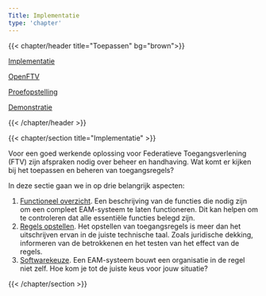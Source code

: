 ```yaml
---
Title: Implementatie
type: 'chapter'
---
```


{{< chapter/header title="Toepassen" bg="brown">}}

<div class="sub-navigation-wrapper">
    <div class="utrecht-paragraph pt-1 sub-navigation-tab sub-navigation-tab-selected">
       <p>
          <a href="../implementatie">Implementatie</a> 
       </p>
    </div>
    <div class="utrecht-paragraph pt-1 sub-navigation-tab bg-rhc-color-donkerbruin-50">
       <p>
          <a href="../openftv">OpenFTV</a>
       </p>
    </div>
    <div class="utrecht-paragraph pt-1 sub-navigation-tab bg-rhc-color-donkerbruin-50">
       <p>
          <a href="../proefopstelling">Proefopstelling</a> 
       </p>
    </div>
    <div class="utrecht-paragraph pt-1 sub-navigation-tab bg-rhc-color-donkerbruin-50">
       <p>
          <a href="../demonstratie">Demonstratie</a>
       </p>
    </div>
</div>

{{< /chapter/header >}}

{{< chapter/section title="Implementatie" >}}

Voor een goed werkende oplossing voor Federatieve Toegangsverlening (FTV) zijn afspraken nodig over beheer en handhaving. Wat komt er kijken bij het toepassen en beheren van toegangsregels?

In deze sectie gaan we in op drie belangrijk aspecten:

1. [Functioneel overzicht](./functioneel). Een beschrijving van de functies die nodig zijn om een compleet EAM-systeem te laten functioneren. Dit kan helpen om te controleren dat alle essentiële functies belegd zijn.
2. [Regels opstellen](./stappenplan). Het opstellen van toegangsregels is meer dan het uitschrijven ervan in de juiste technische taal. Zoals juridische dekking, informeren van de betrokkenen en het testen van het effect van de regels.
3. [Softwarekeuze](./softwarekeus). Een EAM-systeem bouwt een organisatie in de regel niet zelf. Hoe kom je tot de juiste keus voor jouw situatie?

{{< /chapter/section >}}